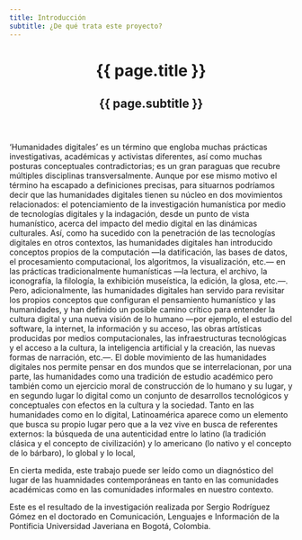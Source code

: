 ```yaml
---
title: Introducción
subtitle: ¿De qué trata este proyecto?
---
```


<header class="chapter-headers">
  <h1>{{ page.title }}</h1>
  <h2>{{ page.subtitle }}</h2>
</header>

‘Humanidades digitales’ es un término que engloba muchas prácticas investigativas, académicas y activistas diferentes, así como muchas posturas conceptuales contradictorias; es un gran paraguas que recubre múltiples disciplinas transversalmente. Aunque por ese mismo motivo el término ha escapado a definiciones precisas, para situarnos podríamos decir que las humanidades digitales tienen su núcleo en dos movimientos relacionados: el potenciamiento de la investigación humanística por medio de tecnologías digitales y la indagación, desde un punto de vista humanístico, acerca del impacto del medio digital en las dinámicas culturales. Así, como ha sucedido con la penetración de las tecnologías digitales en otros contextos, las humanidades digitales han introducido conceptos propios de la computación —la datificación, las bases de datos, el procesamiento computacional, los algoritmos, la visualización, etc.— en las prácticas tradicionalmente humanísticas —la lectura, el archivo, la iconografía, la filología, la exhibición museística, la edición, la glosa, etc.—. Pero, adicionalmente, las humanidades digitales han servido para revisitar los propios conceptos que configuran el pensamiento humanístico y las humanidades, y han definido un posible camino crítico para entender la cultura digital y una nueva visión de lo humano —por ejemplo, el estudio del software, la internet, la información y su acceso, las obras artísticas producidas por medios computacionales, las infraestructuras tecnológicas y el acceso a la cultura, la inteligencia artificial y la creación, las nuevas formas de narración, etc.—.
El doble movimiento de las humanidades digitales nos permite pensar en dos mundos que se interrelacionan, por una parte, las humanidades como una tradición de estudio académico pero también como un ejercicio moral de construcción de lo humano y su lugar, y en segundo lugar lo digital como un conjunto de desarrollos tecnológicos y conceptuales con efectos en la cultura y la sociedad. Tanto en las humanidades como en lo digital, Latinoamérica aparece como un elemento que busca su propio lugar pero que a la vez vive en busca de referentes externos: la búsqueda de una autenticidad entre lo latino (la tradición clásica y el concepto de civilización) y lo americano (lo nativo y el concepto de lo bárbaro), lo global y lo local, 

En cierta medida, este trabajo puede ser leído como un diagnóstico del lugar de las huamnidades contemporáneas en tanto en las comunidades académicas como en las comunidades informales en nuestro contexto.

Este es el resultado de la investigación realizada por Sergio Rodríguez Gómez en el doctorado en Comunicación, Lenguajes e Información de la Pontificia Universidad Javeriana en Bogotá, Colombia.